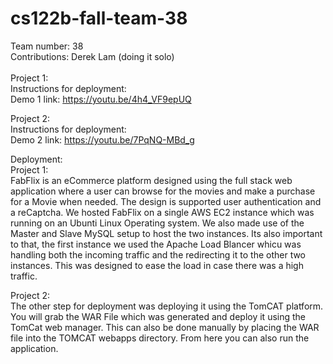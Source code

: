 # cs122b-fall-team-38

Team number: 38\
Contributions: Derek Lam (doing it solo)\
\
Project 1:\
Instructions for deployment: \
Demo 1 link: https://youtu.be/4h4_VF9epUQ 

Project 2:\
Instructions for deployment: \
Demo 2 link: https://youtu.be/7PqNQ-MBd_g 

Deployment:\
Project 1:\
FabFlix is an eCommerce platform designed using the full stack web application where a user can browse for the movies and make a purchase for a Movie when needed. The design is supported user authentication and a reCaptcha. We hosted FabFlix on a single AWS EC2 instance which was running on an Ubunti Linux Operating system. We also made use of the Master and Slave MySQL setup to host the two instances. Its also important to that, the first instance we used the Apache Load Blancer whicu was handling both the incoming traffic and the redirecting it to the other two instances. This was designed to ease the load in case there was a high traffic.

Project 2:\
The other step for deployment was deploying it using the TomCAT platform. You will grab the WAR File which was generated and deploy it using the TomCat web manager. This can also be done manually by placing the WAR file into the TOMCAT webapps directory. From here you can also run the application. 

